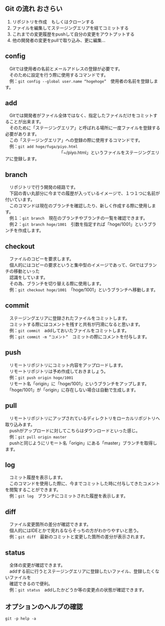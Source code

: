 ## Git の流れ おさらい

1. リポジトリを作成　もしくはクローンする
1. ファイルを編集してステージングエリアを経てコミットする
1. これまでの変更履歴をpushして自分の変更をアウトプットする
1. 他の開発者の変更をpullで取り込み、更に編集...

## config
　Gitでは使用者の名前とメールアドレスの登録が必要です。  
　そのために設定を行う際に使用するコマンドです。  
　例：`git config --global user.name “hogehoge”`　使用者の名前を登録します。 

## add
　Gitでは開発者がファイル全体ではなく、指定したファイルだけをコミットすることが出来ます。   
　そのために「ステージングエリア」と呼ばれる場所に一度ファイルを登録する必要があります。  
　この「ステージングエリア」への登録の際に使用するコマンドです。  
　例：`git add hoge/fuga/piyo.html`  
　　　　　　　　　　　　　「~/piyo.html」というファイルをステージングエリアに登録します。  
## branch
　リポジトリで行う開発の経路です。  
　下図の青い丸部分に今までの履歴が入っているイメージで、１つ１つに名前が付いています。  
　このコマンドは現在のブランチを確認したり、新しく作成する際に使用します。  
　例１：`git branch`　現在のブランチやブランチの一覧を確認できます。  
　例２：`git branch hoge/1001`　引数を指定すれば「hoge/1001」というブランチを作成します。  

## checkout
　ファイルのコピーを要求します。  
　個人的にはコピーの要求というと集中型のイメージであって、Gitではブランチの移動といった  
　認識をしています。  
　その為、ブランチを切り替える際に使用します。  
　例：`git checkout hoge/1001`　「hoge/1001」というブランチへ移動します。  
 
## commit
　ステージングエリアに登録されたファイルをコミットします。  
　コミットする際にはコメントを残すと共有が円滑になると思います。  
　例：`git commit`　addしておいたファイルをコミットします。  
　例：`git commit -m “コメント”`　コミットの際にコメントを付与します。  

## push
　リモートリポジトリにコミット内容をアップロードします。  
　リモートリポジトリは予め作成しておきましょう。  
　例：`git push origin hoge/1001`  
　リモート名「origin」に「hoge/1001」というブランチをアップします。  
　「hoge/1001」が「origin」に存在しない場合は自動で生成します。  
 
## pull
　リモートリポジトリにアップされているディレクトリをローカルリポジトリへ取り込みます。  
　pushがアップロードに対してこちらはダウンロードといった感じ。  
　例：`git pull origin master`  
　pushと同じようにリモート名「origin」にある「master」ブランチを取得します。  

## log
　コミット履歴を表示します。  
　このコマンドを使用した際に、今までコミットした時に付与してきたコメントを閲覧することができます。  
　例：`git log`　ブランチにコミットされた履歴を表示します。  
 
## diff
　ファイル変更箇所の差分が確認できます。  
　個人的にはIDEとかで見れるならそっちの方がわかりやすいと思う。  
　例：`git diff`　最新のコミットと変更した箇所の差分が表示されます。  

## status
　全体の変更が確認できます。  
　addする前に行うとステージングエリアに登録したいファイル、登録したくないファイルを  
　確認できるので便利。  
　例：`git status`　addしたかどうか等の変更点の状態が確認できます。

## オプションのヘルプの確認
`git -p help -a`
